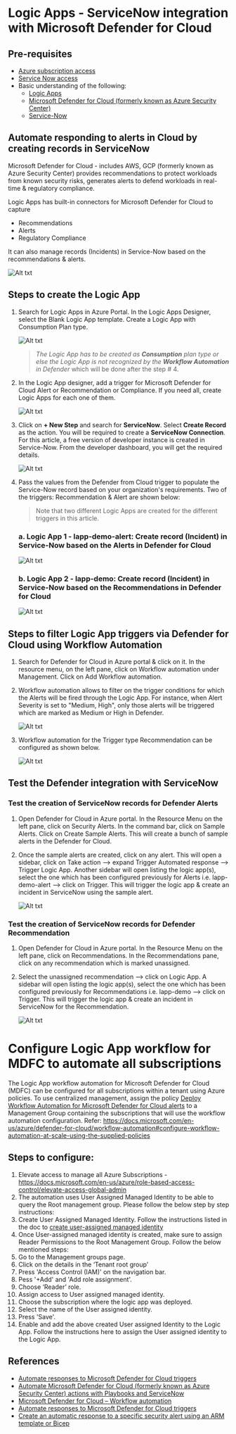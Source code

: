 # Logic Apps - ServiceNow integration with Microsoft Defender for Cloud

## Pre-requisites
* [Azure subscription access](https://azure.microsoft.com/en-us/)
* [Service Now access](https://developer.servicenow.com/dev.do)
* Basic understanding of the following:
    * [Logic Apps](https://docs.microsoft.com/en-us/azure/logic-apps/logic-apps-overview) 
    * [Microsoft Defender for Cloud (formerly known as Azure Security Center)](https://docs.microsoft.com/en-us/azure/defender-for-cloud/defender-for-cloud-introduction)
    * [Service-Now](https://www.servicenow.com/products-by-category.html)

## Automate responding to alerts in Cloud by creating records in ServiceNow
Microsoft Defender for Cloud - includes AWS, GCP (formerly known as Azure Security Center) provides recommendations to protect workloads from known security risks, generates alerts to defend workloads in real-time & regulatory compliance.

Logic Apps has built-in connectors for Microsoft Defender for Cloud to capture 
* Recommendations
* Alerts
* Regulatory Compliance 

It can also manage records (Incidents) in Service-Now based on the recommendations & alerts.

![Alt txt](/images/integration-diagram.png)

## Steps to create the Logic App
1. Search for Logic Apps in Azure Portal. In the Logic Apps Designer, select the Blank Logic App template. Create a Logic App with Consumption Plan type.

    ![Alt txt](/images/logic-app-consumption.png)

    > *The Logic App has to be created as **Consumption** plan type or else the Logic App is not recognized by the **Workflow Automation** in Defender* which will be done after the step # 4.

2. In the Logic App designer, add a trigger for Microsoft Defender for Cloud Alert or Recommendation or Compliance. If you need all, create Logic Apps for each one of them.

    ![Alt txt](/images/defender-triggers.png)

3. Click on **+ New Step** and search for **ServiceNow**. Select **Create Record** as the action. You will be required to create a **ServiceNow Connection**. For this article, a free version of developer instance is created in Service-Now. From the developer dashboard, you will get the required details.

    ![Alt txt](/images/servicenow-connection.png)

4. Pass the values from the Defender from Cloud trigger to populate the Service-Now record based on your organization's requirements. Two of the triggers: Recommendation & Alert are shown below:

    > Note that two different Logic Apps are created for the different triggers in this article.

    ### a. Logic App 1 - lapp-demo-alert: Create record (Incident) in Service-Now based on the Alerts in Defender for Cloud

    ![Alt txt](/images/defender-alert-servicenow.png)

    ### b. Logic App 2 - lapp-demo: Create record (Incident) in Service-Now based on the Recommendations in Defender for Cloud

    ![Alt txt](/images/defender-recommendation-servicenow.png)

## Steps to filter Logic App triggers via Defender for Cloud using Workflow Automation
1. Search for Defender for Cloud in Azure portal & click on it. In the resource menu, on the left pane, click on Workflow automation under Management. Click on Add Workflow automation.

2. Workflow automation allows to filter on the trigger conditions for which the Alerts will be fired through the Logic App. For instance, when Alert Severity is set to "Medium, High", only those alerts will be triggered which are marked as Medium or High in Defender.

    ![Alt txt](/images/defender-workflow-automation.png)

3. Workflow automation for the Trigger type Recommendation can be configured as shown below.

    ![Alt txt](/images/defender-workflow-automation-recommendation.png)

## Test the Defender integration with ServiceNow

### Test the creation of ServiceNow records for Defender Alerts
1. Open Defender for Cloud in Azure portal. In the Resource Menu on the left pane, click on Security Alerts. In the command bar, click on Sample Alerts. Click on Create Sample Alerts. This will create a bunch of sample alerts in the Defender for Cloud. 

2. Once the sample alerts are created, click on any alert. This will open a sidebar, click on Take action --> expand Trigger Automated response --> Trigger Logic App. Another sidebar will open listing the logic app(s), select the one which has been configured previously for Alerts i.e. lapp-demo-alert --> click on Trigger. This will trigger the logic app & create an incident in ServiceNow using the sample alert.

    ![Alt txt](/images/servicenow-alert-incident.png)

### Test the creation of ServiceNow records for Defender Recommendation
1. Open Defender for Cloud in Azure portal. In the Resource Menu on the left pane, click on Recommendations. In the Recommendations pane, click on any recommendation which is marked unassigned.

2. Select the unassigned recommendation --> click on Logic App. A sidebar will open listing the logic app(s), select the one which has been configured previously for Recommendations i.e. lapp-demo --> click on Trigger. This will trigger the logic app & create an incident in ServiceNow for the Recommendation.

    ![Alt txt](/images/servicenow-recommendation-incident.png)
    
# Configure Logic App workflow for MDFC to automate all subscriptions
The Logic App workflow automation for Microsoft Defender for Cloud (MDFC) can be configured for all subscriptions within a tenant using Azure policies. To use centralized management, assign the policy [Deploy Workflow Automation for Microsoft Defender for Cloud alerts](https://portal.azure.com/#blade/Microsoft_Azure_Policy/PolicyDetailBlade/definitionId/%2fproviders%2fMicrosoft.Authorization%2fpolicyDefinitions%2ff1525828-9a90-4fcf-be48-268cdd02361e) to a Management Group containing the subscriptions that will use the workflow automation configuration. Refer: https://docs.microsoft.com/en-us/azure/defender-for-cloud/workflow-automation#configure-workflow-automation-at-scale-using-the-supplied-policies

## Steps to configure:
1.	Elevate access to manage all Azure Subscriptions - https://docs.microsoft.com/en-us/azure/role-based-access-control/elevate-access-global-admin
2.	The automation uses User Assigned Managed Identity to be able to query the Root management group. Please follow the below step by step instructions:
3.	Create User Assigned Managed Identity. Follow the instructions listed in the doc to [create user-assigned managed identity](https://docs.microsoft.com/en-us/azure/active-directory/managed-identities-azure-resources/how-manage-user-assigned-managed-identities?pivots=identity-mi-methods-azp#create-a-user-assigned-managed-identity) 
4.	Once User-assigned managed identity is created, make sure to assign Reader Permissions to the Root Management Group. Follow the below mentioned steps:  
5. Go to the Management groups page.
6. Click on the details in the ‘Tenant root group’
7. Press 'Access Control (IAM)' on the navigation bar.
8. Pess '+Add' and 'Add role assignment'.
9.	Choose ‘Reader’ role.
10. Assign access to User assigned managed identity.
11. Choose the subscription where the logic app was deployed.
12. Select the name of the User assigned identity.
13. Press 'Save'. 
14. Enable and add the above created User assigned Identity to the Logic App. Follow the instructions here to assign the User assigned identity to the Logic App.


## References
* [Automate responses to Microsoft Defender for Cloud triggers](https://docs.microsoft.com/en-us/azure/defender-for-cloud/workflow-automation)
* [Automate Microsoft Defender for Cloud (formerly known as Azure Security Center) actions with Playbooks and ServiceNow](https://techcommunity.microsoft.com/t5/microsoft-defender-for-cloud/automate-azure-security-center-actions-with-playbooks-and/ba-p/264843)
* [Microsoft Defender for Cloud – Workflow automation](https://jadsonalves.com.br/microsoft-defender-for-cloud-workflow-automation/)
* [Automate responses to Microsoft Defender for Cloud triggers](https://docs.microsoft.com/en-us/azure/defender-for-cloud/workflow-automation)
* [Create an automatic response to a specific security alert using an ARM template or Bicep](https://docs.microsoft.com/en-us/azure/defender-for-cloud/quickstart-automation-alert?tabs=CLI)
